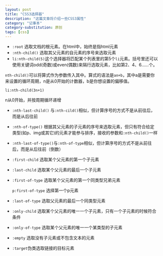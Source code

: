 ```yaml
---
layout: post
title: "CSS3选择器"
description: "这篇文章将介绍一些CSS3属性"
category: "记事本"
category-substitution: 原创
tags: [css]
---
```


* `:root`  选取文档的根元素。在html中，始终是指html元素<br />
* `:nth-child()` 选取其父元素的自元素的序号来选取元素<br />
* `li:nth-child(5)`这个选择器将匹配某个列表里的第5个`li`元素。括号里还可以使用关键词odd(奇数)或even(偶数)来隔行选取元素，比如第2、4、6……个。

`nth-child()`可以将算式作为参数传入其中。算式的语法是`an+b`，其中a是需要你来设置的循环周期，n是从0开始的计数器，b是你想设置的偏移值。

	li:nth-child(3n+1)

n从0开始，并按周期循环递增

<!-- more -->

* `:nth-last-child()` 与`:nth-cild()`相似，但计算序号的方式不是从前往后，而是从后往前<br />
* `:nth-of-type()` 根据其父元素的子元素的序号来选取元素，但只有符合给定类型(如p、img或其它)的元素才能参与排序，接收的参数和`:nth-child()`一样<br />

* `:nth-last-of-type()`与`:nth-of-type`相似，但计算序号的方式不是从前往后，而是从后往前（倒数）<br />
* `:first-child` 选取某个父元素的第一个子元素<br />
* `:last-child` 选取某个父元素的最后一个子元素<br />
* `:first-of-type` 选取某个父元素的第一个同类型兄弟元素<br />

	`p:first-of-type` 选择第一个p元素

* `:last-of-type` 选取父元素的最后一个同类型元素<br />
* `:only-child` 选取某个父元素的唯一一个子元素，只有一个子元素的时候符合条件<br />
* `:only-of-type` 选取某个父元素的唯一一个某类型的子元素<br />
* `:empty` 选取没有子元素或不包含文本的元素
* `:target`伪类选取链接的目标元素




